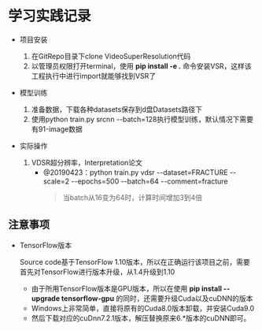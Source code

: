 # 学习实践记录
- 项目安装
    1. 在GitRepo目录下clone VideoSuperResolution代码
    2. 以管理员权限打开terminal，使用 **pip install -e .** 命令安装VSR，这样该工程执行中进行import就能够找到VSR了

- 模型训练
    1. 准备数据，下载各种datasets保存到d盘Datasets路径下
    2. 使用python train.py srcnn --batch=128执行模型训练，默认情况下需要有91-image数据

- 实际操作
    1. VDSR超分辨率，Interpretation论文
        - @20190423：python train.py vdsr --dataset=FRACTURE --scale=2 --epochs=500 --batch=64 --comment=fracture
            > 当batch从16变为64时，计算时间增加3到4倍

## 注意事项
- TensorFlow版本

    Source code基于TensorFlow 1.10版本，所以在正确运行该项目之前，需要首先对TensorFlow进行版本升级，从1.4升级到1.10
    - 由于所用TensorFlow版本是GPU版本，所以在使用 **pip install --upgrade tensorflow-gpu** 的同时，还需要升级Cuda以及cuDNN的版本
    - Windows上非常简单，直接将原有的Cuda8.0版本卸载，并安装Cuda9.0
    - 然后下载对应的cuDnn7.2.1版本，解压替换原来6.*版本的cuDNN即可。